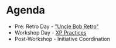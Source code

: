 # Agenda

* Pre: Retro Day - ["Uncle Bob Retro"](Retro.md)
* Workshop Day - [XP Practices](Agenda)
* Post-Workshop - Initiative Coordination
